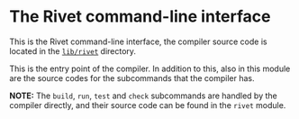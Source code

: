 # The Rivet command-line interface

This is the Rivet command-line interface, the compiler source code is
located in the [`lib/rivet`](../lib/rivet) directory.

This is the entry point of the compiler. In addition to this, also in 
this module are the source codes for the subcommands that the compiler 
has.

**NOTE:** The `build`, `run`, `test` and `check` subcommands are 
handled by the compiler directly, and their source code can be found 
in the `rivet` module.
